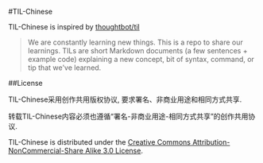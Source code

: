 #TIL-Chinese

TIL-Chinese is inspired by [thoughtbot/til](https://github.com/thoughtbot/til)


> We are constantly learning new things. This is a repo to share our learnings. TILs are short Markdown documents (a few sentences + example code) explaining a new concept, bit of syntax, command, or tip that we've learned. 

##License

TIL-Chinese采用创作共用版权协议, 要求署名、非商业用途和相同方式共享.

转载TIL-Chinese内容必须也遵循“署名-非商业用途-相同方式共享”的创作共用协议.

TIL-Chinese is distributed under the [Creative Commons Attribution-NonCommercial-Share Alike 3.0 License](http://creativecommons.org/licenses/by/3.0/).
